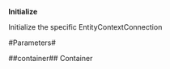 **Initialize**

Initialize the specific EntityContextConnection

#Parameters#


##container##
Container
